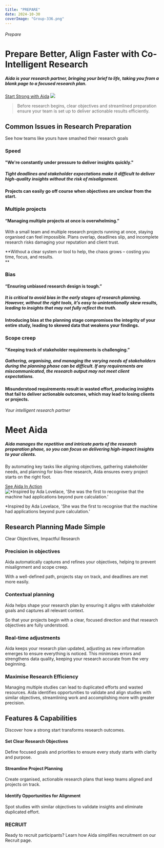 ```yaml
---
title: "PREPARE"
date: 2024-10-30
coverImage: "Group-336.png"
---
```


###### Prepare

# Prepare Better, Align Faster with Co-Intelligent Research

##### Aida is your research partner, bringing your brief to life, taking you from a blank page to a focused research plan.

[Start Strong with Aida](https://beings.com/contact/) ![](images/Group-333.png)

> Before research begins, clear objectives and streamlined preparation ensure your team is set up to deliver actionable results efficiently.

## Common Issues in Research Preparation

See how teams like yours have smashed their research goals

### Speed

#### "We're constantly under pressure to deliver insights quickly."

##### Tight deadlines and stakeholder expectations make it difficult to deliver high-quality insights without the risk of misalignment.

**Projects can easily go off course when objectives are unclear from the start.**

### Multiple projects

#### “Managing multiple projects at once is overwhelming.”

With a small team and multiple research projects running at once, staying organised can feel impossible. Plans overlap, deadlines slip, and incomplete research risks damaging your reputation and client trust.  

**Without a clear system or tool to help, the chaos grows – costing you time, focus, and results.  
**

### Bias

#### “Ensuring unbiased research design is tough.”

##### It is critical to avoid bias in the early stages of research planning. However, without the right tools, it’s easy to unintentionally skew results, leading to insights that may not fully reflect the truth.

**Introducing bias at the planning stage compromises the integrity of your entire study, leading to skewed data that weakens your findings.**

### Scope creep

#### "Keeping track of stakeholder requirements is challenging.”

##### Gathering, organising, and managing the varying needs of stakeholders during the planning phase can be difficult. If any requirements are miscommunicated, the research output may not meet client expectations.

**Misunderstood requirements result in wasted effort, producing insights that fail to deliver actionable outcomes, which may lead to losing clients or projects.**

###### Your intelligent research partner

# Meet Aida

##### Aida manages the repetitive and intricate parts of the research preparation phase, so you can focus on delivering high-impact insights to your clients.   
  
By automating key tasks like aligning objectives, gathering stakeholder needs, and planning for bias-free research, Aida ensures every project starts on the right foot.

[See Aida In Action](https://beings.com/contact/) ![*Inspired by Ada Lovelace, 'She was the first to recognise that the machine had applications beyond pure calculation.’](images/Group-4-1.png)

\*Inspired by Ada Lovelace, 'She was the first to recognise that the machine had applications beyond pure calculation.’

## Research Planning Made Simple

Clear Objectives, Impactful Research

### Precision in objectives

Aida automatically captures and refines your objectives, helping to prevent misalignment and scope creep.

With a well-defined path, projects stay on track, and deadlines are met more easily.

### Contextual planning

Aida helps shape your research plan by ensuring it aligns with stakeholder goals and captures all relevant context.

So that your projects begin with a clear, focused direction and that research objectives are fully understood.

### Real-time adjustments

Aida keeps your research plan updated, adjusting as new information emerges to ensure everything is noticed. This minimises errors and strengthens data quality, keeping your research accurate from the very beginning.

### Maximise Research Efficiency

Managing multiple studies can lead to duplicated efforts and wasted resources. Aida identifies opportunities to validate and align studies with similar objectives, streamlining work and accomplishing more with greater precision.

## Features & Capabilities

Discover how a strong start transforms research outcomes.

#### Set Clear Research Objectives

Define focused goals and priorities to ensure every study starts with clarity and purpose.

#### Streamline Project Planning

Create organised, actionable research plans that keep teams aligned and projects on track.

#### Identify Opportunities for Alignment

Spot studies with similar objectives to validate insights and eliminate duplicated effort.

### RECRUIT

Ready to recruit participants? Learn how Aida simplifies recruitment on our Recruit page.

